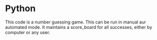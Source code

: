 # Python
This code is a number guessing game.
This can be run in manual aur automated mode. It maintains a score_board for all successes, either by computer or any user.
